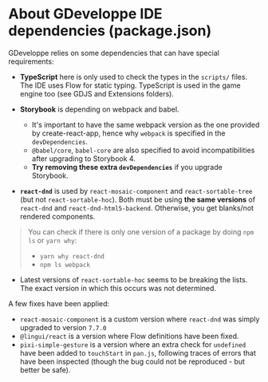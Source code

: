 # About GDeveloppe IDE dependencies (package.json)

GDeveloppe relies on some dependencies that can have special requirements:

- **TypeScript** here is only used to check the types in the `scripts/` files. The IDE uses Flow for static typing. TypeScript is used in the game engine too (see GDJS and Extensions folders).

- **Storybook** is depending on webpack and babel.

  - It's important to have the same webpack version as the one provided by create-react-app, hence why `webpack` is specified in the `devDependencies`.
  - `@babel/core`, `babel-core` are also specified to avoid incompatibilities after upgrading to Storybook 4.
  - **Try removing these extra `devDependencies`** if you upgrade Storybook.

- **`react-dnd`** is used by `react-mosaic-component` and `react-sortable-tree` (but not `react-sortable-hoc`). Both must be using **the same versions** of `react-dnd` and `react-dnd-html5-backend`. Otherwise, you get blanks/not rendered components.

> You can check if there is only one version of a package by doing `npm ls` or `yarn why`:
>
> - `yarn why react-dnd`
> - `npm ls webpack`

- Latest versions of `react-sortable-hoc` seems to be breaking the lists. The exact version in which this occurs was not determined.

A few fixes have been applied:

- `react-mosaic-component` is a custom version where `react-dnd` was simply upgraded to version `7.7.0`
- `@lingui/react` is a version where Flow definitions have been fixed.
- `pixi-simple-gesture` is a version where an extra check for `undefined` have been added to `touchStart` in `pan.js`, following traces of errors that have been inspected (though the bug could not be reproduced - but better be safe).
